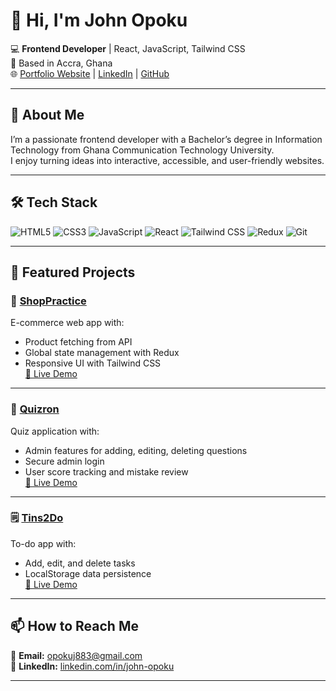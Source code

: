 

<!--
**Opoks/Opoks** is a ✨ _special_ ✨ repository because its `README.md` (this file) appears on your GitHub profile.

Here are some ideas to get you started:

- 🔭 I’m currently working on ...
- 🌱 I’m currently learning ...
- 👯 I’m looking to collaborate on ...
- 🤔 I’m looking for help with ...
- 💬 Ask me about ...
- 📫 How to reach me: ...
- 😄 Pronouns: ...
- ⚡ Fun fact: ...
-->
# 👋 Hi, I'm John Opoku

💻 **Frontend Developer** | React, JavaScript, Tailwind CSS  
📍 Based in Accra, Ghana  
🌐 [Portfolio Website](https://johnopoku.netlify.app) | [LinkedIn](https://linkedin.com/in/john-opoku-97352428b) | [GitHub](https://github.com/Opoks)  

---

## 🚀 About Me  
I’m a passionate frontend developer with a Bachelor’s degree in Information Technology from Ghana Communication Technology University.  
I enjoy turning ideas into interactive, accessible, and user-friendly websites.  

---

## 🛠 Tech Stack  
![HTML5](https://img.shields.io/badge/HTML5-E34F26?logo=html5&logoColor=fff&style=for-the-badge)
![CSS3](https://img.shields.io/badge/CSS3-1572B6?logo=css3&logoColor=fff&style=for-the-badge)
![JavaScript](https://img.shields.io/badge/JavaScript-F7DF1E?logo=javascript&logoColor=000&style=for-the-badge)
![React](https://img.shields.io/badge/React-61DAFB?logo=react&logoColor=000&style=for-the-badge)
![Tailwind CSS](https://img.shields.io/badge/Tailwind_CSS-38B2AC?logo=tailwind-css&logoColor=fff&style=for-the-badge)
![Redux](https://img.shields.io/badge/Redux-764ABC?logo=redux&logoColor=fff&style=for-the-badge)
![Git](https://img.shields.io/badge/Git-F05032?logo=git&logoColor=fff&style=for-the-badge)

---

## 📌 Featured Projects  

### 🛒 [ShopPractice](https://github.com/Opoks/shoppractice)
E-commerce web app with:
- Product fetching from API  
- Global state management with Redux  
- Responsive UI with Tailwind CSS  
[🔗 Live Demo](https://shoppractice.netlify.app)  

---

### 🎯 [Quizron](https://github.com/Opoks/quizron)
Quiz application with:
- Admin features for adding, editing, deleting questions  
- Secure admin login  
- User score tracking and mistake review  
[🔗 Live Demo](https://quizron.netlify.app)  

---

### 🗒 [Tins2Do](https://github.com/Opoks/tins2do)
To-do app with:
- Add, edit, and delete tasks  
- LocalStorage data persistence  
[🔗 Live Demo](https://tins2do.netlify.app)  

---

## 📫 How to Reach Me  
📧 **Email:** opokuj883@gmail.com  
💼 **LinkedIn:** [linkedin.com/in/john-opoku](https://linkedin.com/in/john-opoku-97352428b)  

---
